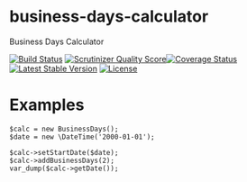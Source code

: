 business-days-calculator
========================

Business Days Calculator


[![Build Status](https://travis-ci.org/andrejsstepanovs/business-days-calculator.png?branch=master)](https://travis-ci.org/andrejsstepanovs/business-days-calculator) [![Scrutinizer Quality Score](https://scrutinizer-ci.com/g/andrejsstepanovs/business-days-calculator/badges/quality-score.png?b=master)](https://scrutinizer-ci.com/g/andrejsstepanovs/business-days-calculator/)[![Coverage Status](https://coveralls.io/repos/andrejsstepanovs/business-days-calculator/badge.png?branch=master)](https://coveralls.io/r/andrejsstepanovs/business-days-calculator?branch=master) [![Latest Stable Version](https://poser.pugx.org/andrejsstepanovs/business-days-calculator/v/stable.png)](https://packagist.org/packages/wormhit/slim-api) [![License](https://poser.pugx.org/wormhit/slim-api/license.png)](https://packagist.org/packages/wormhit/slim-api)


# Examples

    $calc = new BusinessDays();
    $date = new \DateTime('2000-01-01');

    $calc->setStartDate($date);
    $calc->addBusinessDays(2);
    var_dump($calc->getDate());

